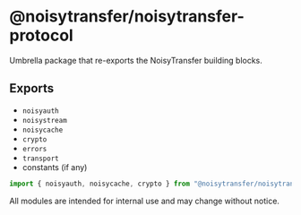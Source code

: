 # @noisytransfer/noisytransfer-protocol

Umbrella package that re-exports the NoisyTransfer building blocks.

## Exports

- `noisyauth`
- `noisystream`
- `noisycache`
- `crypto`
- `errors`
- `transport`
- constants (if any)

```js
import { noisyauth, noisycache, crypto } from "@noisytransfer/noisytransfer-protocol";
```

All modules are intended for internal use and may change without notice.